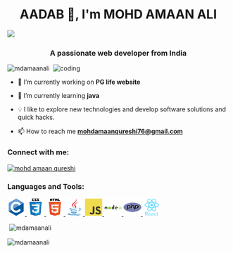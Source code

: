<h1 align="center">AADAB 👋, I'm MOHD AMAAN ALI</h1>
<div align="centre"> <img src="http://raw.githubusercontent.com/MdAmaanali/main/assalamualeykum.png"> </div>
<h3 align="center">A passionate web developer from India</h3>
<img align= "right" alt="coding" width="400" src="https://mir-s3-cdn-cf.behance.net/project_modules/hd/7897cf59829609.5a30d8bbc7187.gif>


<p align="left"> <img src="https://komarev.com/ghpvc/?username=mdamaanali&label=Profile%20views&color=0e75b6&style=flat" alt="mdamaanali" /> </p>

- 🔭 I’m currently working on **PG life website**

- 🌱 I’m currently learning **java**

- 💡 I like to explore new technologies and develop software solutions and quick hacks.

- 📫 How to reach me **mohdamaanqureshi76@gmail.com**

<h3 align="left">Connect with me:</h3>
<p align="left">
<a href="https://linkedin.com/in/mohd amaan qureshi" target="blank"><img align="center" src="https://raw.githubusercontent.com/rahuldkjain/github-profile-readme-generator/master/src/images/icons/Social/linked-in-alt.svg" alt="mohd amaan qureshi" height="30" width="40" /></a>
</p>

<h3 align="left">Languages and Tools:</h3>
<p align="left"> <a href="https://www.cprogramming.com/" target="_blank" rel="noreferrer"> <img src="https://raw.githubusercontent.com/devicons/devicon/master/icons/c/c-original.svg" alt="c" width="40" height="40"/> </a> <a href="https://www.w3schools.com/css/" target="_blank" rel="noreferrer"> <img src="https://raw.githubusercontent.com/devicons/devicon/master/icons/css3/css3-original-wordmark.svg" alt="css3" width="40" height="40"/> </a> <a href="https://www.w3.org/html/" target="_blank" rel="noreferrer"> <img src="https://raw.githubusercontent.com/devicons/devicon/master/icons/html5/html5-original-wordmark.svg" alt="html5" width="40" height="40"/> </a> <a href="https://www.java.com" target="_blank" rel="noreferrer"> <img src="https://raw.githubusercontent.com/devicons/devicon/master/icons/java/java-original.svg" alt="java" width="40" height="40"/> </a> <a href="https://developer.mozilla.org/en-US/docs/Web/JavaScript" target="_blank" rel="noreferrer"> <img src="https://raw.githubusercontent.com/devicons/devicon/master/icons/javascript/javascript-original.svg" alt="javascript" width="40" height="40"/> </a> <a href="https://nodejs.org" target="_blank" rel="noreferrer"> <img src="https://raw.githubusercontent.com/devicons/devicon/master/icons/nodejs/nodejs-original-wordmark.svg" alt="nodejs" width="40" height="40"/> </a> <a href="https://www.php.net" target="_blank" rel="noreferrer"> <img src="https://raw.githubusercontent.com/devicons/devicon/master/icons/php/php-original.svg" alt="php" width="40" height="40"/> </a> <a href="https://reactjs.org/" target="_blank" rel="noreferrer"> <img src="https://raw.githubusercontent.com/devicons/devicon/master/icons/react/react-original-wordmark.svg" alt="react" width="40" height="40"/> </a> </p>

<p>&nbsp;<img align="center" src="https://github-readme-stats.vercel.app/api?username=mdamaanali&show_icons=true&locale=en" alt="mdamaanali" /></p>

<p><img align="center" src="https://github-readme-streak-stats.herokuapp.com/?user=mdamaanali&" alt="mdamaanali" /></p>


